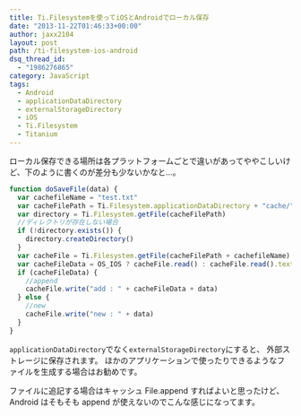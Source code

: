 ```yaml
---
title: Ti.Filesystemを使ってiOSとAndroidでローカル保存
date: "2013-11-22T01:46:33+00:00"
author: jaxx2104
layout: post
path: /ti-filesystem-ios-android
dsq_thread_id:
  - "1986276865"
category: JavaScript
tags:
  - Android
  - applicationDataDirectory
  - externalStorageDirectory
  - iOS
  - Ti.Filesystem
  - Titanium
---
```


ローカル保存できる場所は各プラットフォームごとで違いがあってややこしいけど、下のように書くのが差分も少ないかなと…。

```js
function doSaveFile(data) {
  var cachefileName = "test.txt"
  var cacheFilePath = Ti.Filesystem.applicationDataDirectory + "cache/"
  var directory = Ti.Filesystem.getFile(cacheFilePath)
  //ディレクトリが存在しない場合
  if (!directory.exists()) {
    directory.createDirectory()
  }
  var cacheFile = Ti.Filesystem.getFile(cacheFilePath + cachefileName)
  var cacheFileData = OS_IOS ? cacheFile.read() : cacheFile.read().text
  if (cacheFileData) {
    //append
    cacheFile.write("add : " + cacheFileData + data)
  } else {
    //new
    cacheFile.write("new : " + data)
  }
}
```

`applicationDataDirectory`でなく`externalStorageDirectory`にすると、
外部ストレージに保存されます。
ほかのアプリケーションで使ったりできるようなファイルを生成する場合はお勧めです。

ファイルに追記する場合はキャッシュ File.append すればよいと思ったけど、Android はそもそも append が使えないのでこんな感じになってます。
